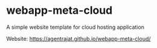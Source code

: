 # webapp-meta-cloud
A simple website template for cloud hosting application

Website: https://agentrajat.github.io/webapp-meta-cloud/
